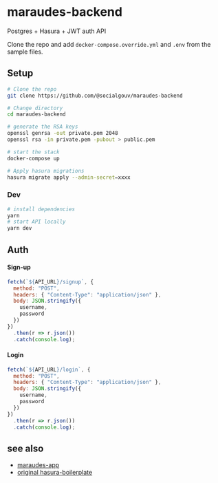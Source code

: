 # maraudes-backend

Postgres + Hasura + JWT auth API

Clone the repo and add `docker-compose.override.yml` and `.env` from the sample files.

## Setup

```sh
# Clone the repo
git clone https://github.com/@socialgouv/maraudes-backend

# Change directory
cd maraudes-backend

# generate the RSA keys
openssl genrsa -out private.pem 2048
openssl rsa -in private.pem -pubout > public.pem

# start the stack
docker-compose up

# Apply hasura migrations
hasura migrate apply --admin-secret=xxxx
```

### Dev

```sh
# install dependencies
yarn
# start API locally
yarn dev
```

## Auth

#### Sign-up

```js
fetch(`${API_URL}/signup`, {
  method: "POST",
  headers: { "Content-Type": "application/json" },
  body: JSON.stringify({
    username,
    password
  })
})
  .then(r => r.json())
  .catch(console.log);
```

#### Login

```js
fetch(`${API_URL}/login`, {
  method: "POST",
  headers: { "Content-Type": "application/json" },
  body: JSON.stringify({
    username,
    password
  })
})
  .then(r => r.json())
  .catch(console.log);
```

## see also

- [maraudes-app](https://github.com/socialgouv/maraudes-app)
- [original hasura-boilerplate](https://github.com/kwiss/hasura-boilerplate)
